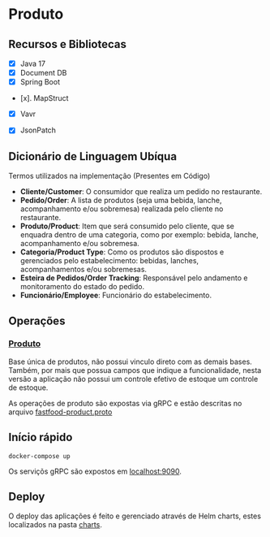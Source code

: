 # Produto

## Recursos e Bibliotecas
- [x] Java 17
- [x] Document DB
- [x] Spring Boot
- [x]. MapStruct
- [x] Vavr
- [x] JsonPatch


## Dicionário de Linguagem Ubíqua

Termos utilizados na implementação (Presentes em Código)

- **Cliente/Customer**: O consumidor que realiza um pedido no restaurante.
- **Pedido/Order**: A lista de produtos (seja uma bebida, lanche, acompanhamento e/ou sobremesa) realizada pelo cliente no restaurante.
- **Produto/Product**: Item que será consumido pelo cliente, que se enquadra dentro de uma categoria, como por exemplo: bebida, lanche, acompanhamento e/ou sobremesa.
- **Categoria/Product Type**: Como os produtos são dispostos e gerenciados pelo estabelecimento: bebidas, lanches, acompanhamentos e/ou sobremesas.
- **Esteira de Pedidos/Order Tracking**: Responsável pelo andamento e monitoramento do estado do pedido.
- **Funcionário/Employee**: Funcionário do estabelecimento.

## Operações

### [Produto]([BillingController.java](fastfood-api%2Fsrc%2Fmain%2Fjava%2Fio%2Ffiap%2Ffastfood%2Fdriver%2Fcontroller%2Fbilling%2FBillingController.java))
Base única de produtos, não possui vinculo direto com as demais bases. Também, por mais que possua campos que indique a funcionalidade,  nesta versão a aplicação não possui um controle efetivo de estoque um controle de estoque.

As operações de produto são expostas via gRPC e estão descritas no arquivo [fastfood-product.proto](fastfood-product-api%2Fsrc%2Fmain%2Fproto%2Ffastfood-product.proto)

## Início rápido

```shell 
docker-compose up
```
Os serviçõs gRPC são expostos em [localhost:9090](http://localhost:9090).

## Deploy
O deploy das aplicações é feito e gerenciado através de Helm charts, estes localizados na pasta [charts](charts).